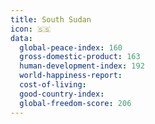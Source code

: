 ```yaml
---
title: South Sudan
icon: 🇸🇸
data:
  global-peace-index: 160
  gross-domestic-product: 163
  human-development-index: 192
  world-happiness-report:
  cost-of-living:
  good-country-index:
  global-freedom-score: 206
---
```

